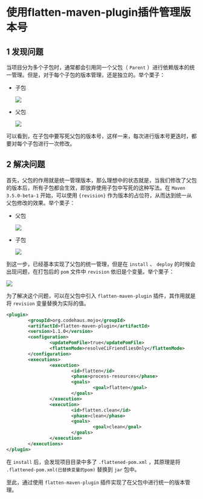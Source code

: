 # 使用flatten-maven-plugin插件管理版本号

## 1 发现问题

当项目分为多个子包时，通常都会引用同一个父包（ `Parent` ）进行依赖版本的统一管理。但是，对于每个子包的版本管理，还是独立的。举个栗子：

* 子包

    ![](../../assets/images/Maven/使用flatten-maven-plugin管理版本号_image_0.png)

* 父包

    ![](../../assets/images/Maven/使用flatten-maven-plugin管理版本号_image_1.png)

可以看到，在子包中要写死父包的版本号，这样一来，每次进行版本号更迭时，都要对每个子包进行一次修改。

## 2 解决问题

首先，父包的作用就是统一管理版本，那么理想中的状态就是，当我们修改了父包的版本后，所有子包都会生效，即放弃使用子包中写死的这种写法。在 `Maven 3.5.0-beta-1` 开始，可以使用 `{revision}` 作为版本的占位符，从而达到统一从父包修改的效果。举个栗子：

* 父包

    ![](../../assets/images/Maven/使用flatten-maven-plugin管理版本号_image_2.png)

* 子包

    ![](../../assets/images/Maven/使用flatten-maven-plugin管理版本号_image_3.png)

到这一步，已经基本实现了父包的统一管理，但是在 `install` 、 `deploy` 的时候会出现问题，在打包后的 `pom` 文件中 `revision` 依旧是个变量。举个栗子：

![](../../assets/images/Maven/使用flatten-maven-plugin管理版本号_image_4.png)

为了解决这个问题，可以在父包中引入 `flatten-maven-plugin` 插件，其作用就是将 `revision` 变量替换为实际的值。

```xml
<plugin>
        <groupId>org.codehaus.mojo</groupId>
        <artifactId>flatten-maven-plugin</artifactId>
        <version>1.1.0</version>
        <configuration>
                <updatePomFile>true</updatePomFile>
                <flattenMode>resolveCiFriendliesOnly</flattenMode>
        </configuration>
        <executions>
                <execution>
                        <id>flatten</id>
                        <phase>process-resources</phase>
                        <goals>
                                <goal>flatten</goal>
                        </goals>
                </execution>
                <execution>
                        <id>flatten.clean</id>
                        <phase>clean</phase>
                        <goals>
                                <goal>clean</goal>
                        </goals>
                </execution>
        </executions>
</plugin>
```

在 `install` 后，会发现项目目录中多了 `.flattened-pom.xml` ，其原理是将 `.flattened-pom.xml(已替换变量的pom)` 替换到 `jar` 包中。

至此，通过使用 `flatten-maven-plugin` 插件实现了在父包中进行统一的版本管理。
